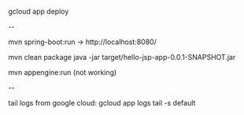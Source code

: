 gcloud app deploy


--


mvn spring-boot:run
 -> http://localhost:8080/

mvn clean package
java -jar target/hello-jsp-app-0.0.1-SNAPSHOT.jar


mvn appengine:run
(not working)


--

tail logs from google cloud:
gcloud app logs tail -s default